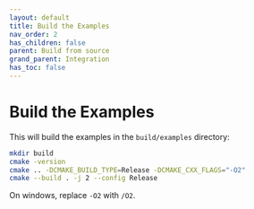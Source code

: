 ```yaml
---
layout: default
title: Build the Examples
nav_order: 2
has_children: false
parent: Build from source
grand_parent: Integration
has_toc: false
---
```

# Build the Examples

This will build the examples in the `build/examples` directory:

```bash
mkdir build
cmake -version
cmake .. -DCMAKE_BUILD_TYPE=Release -DCMAKE_CXX_FLAGS="-O2"
cmake --build . -j 2 --config Release
```

On windows, replace `-O2` with `/O2`.




<!-- Generated with mdsplit: https://github.com/alandefreitas/mdsplit -->
